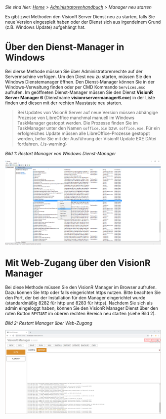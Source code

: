 <!-- TITLE: VisionR Manager neu starten -->
<!-- SUBTITLE: Neu starten des VisionR Server Dienstes über den Manager -->

*Sie sind hier: [Home](/home) > [Administratorenhandbuch](/de/admin-guide) > Manager neu starten*

Es gibt zwei Methoden den VisionR Server Dienst neu zu starten, falls Sie neue Version eingespielt haben oder der Dienst sich aus irgendeinem Grund (z.B. Windows Update) aufgehängt hat.
# Über den Dienst-Manager in Windows
Bei dierse Methode müssen Sie über Administratorenrechte auf der Servermschine verfügen. Um den Diest neu zu starten, müssen Sie den Windows Dienstemanager öffnen. Den Dienst-Manager können Sie in der Windows-Verwaltung finden oder per CMD Kommando `Services.msc` aufrufen. Im geöffneten Dienst-Manager müssen Sie den Dienst **VisionR Server Manager 6** (Dienstname **visionrservermanager6.exe**) in der Liste finden und diesen mit der rechten Maustaste neu starten.

> Bei Updates von VisionR Server auf neue Version müssen abhängige Prozesse von LibreOffice manchmal manuell im Windows TaskManager gestoppt werden.
> Die Prozesse finden Sie im TaskManager unter den Namen `soffice.bin` bzw. `soffice.exe`.
> Für ein erfolgreiches Update müssen alle LibreOffice-Prozesse gestoppt werden, befor Sie mit der Ausführung der VisionR Update EXE DAtei fortfahren.
{.is-warning}

*Bild 1: Restart Manager von Windows Dienst-Manager*

![Manager Restart Windows](/uploads/manager/manager-restart-windows.jpg "Manager Restart Windows")

# Mit Web-Zugang über den VisionR Manager
Bei diese Methode müssen Sie den VisionR Manager im Browser aufrufen. Dazu können Sie http oder falls eingerichtet https nutzen. Bitte beachten Sie den Port, der bei der Installation für den Manager eingerichtet wurde (standardmäßig 8282 für http und 8283 für https).
Nachdem Sie sich als admin eingeloggt haben, können Sie den VisionR Manager Dienst über den roten Button `RESTART` im oberen rechten Bereich neu starten (siehe Bild 2).

*Bild 2: Restart Manager über Web-Zugang*

![Manager Restart](/uploads/manager/manager-restart.jpg "Manager Restart")